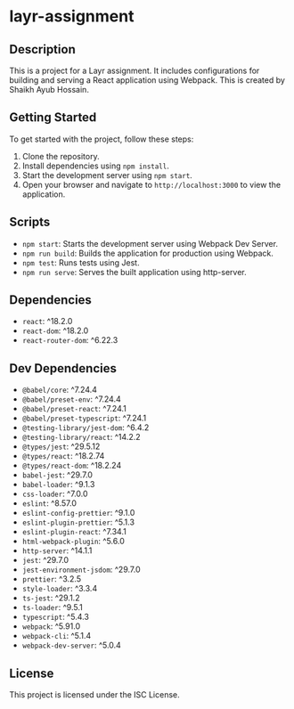 # layr-assignment

## Description

This is a project for a Layr assignment. It includes configurations for building and serving a React application using Webpack. This is created by Shaikh Ayub Hossain.

## Getting Started

To get started with the project, follow these steps:

1.  Clone the repository.
2.  Install dependencies using `npm install`.
3.  Start the development server using `npm start`.
4.  Open your browser and navigate to `http://localhost:3000` to view the application.

## Scripts

- `npm start`: Starts the development server using Webpack Dev Server.
- `npm run build`: Builds the application for production using Webpack.
- `npm test`: Runs tests using Jest.
- `npm run serve`: Serves the built application using http-server.

## Dependencies

- `react`: ^18.2.0
- `react-dom`: ^18.2.0
- `react-router-dom`: ^6.22.3

## Dev Dependencies

- `@babel/core`: ^7.24.4
- `@babel/preset-env`: ^7.24.4
- `@babel/preset-react`: ^7.24.1
- `@babel/preset-typescript`: ^7.24.1
- `@testing-library/jest-dom`: ^6.4.2
- `@testing-library/react`: ^14.2.2
- `@types/jest`: ^29.5.12
- `@types/react`: ^18.2.74
- `@types/react-dom`: ^18.2.24
- `babel-jest`: ^29.7.0
- `babel-loader`: ^9.1.3
- `css-loader`: ^7.0.0
- `eslint`: ^8.57.0
- `eslint-config-prettier`: ^9.1.0
- `eslint-plugin-prettier`: ^5.1.3
- `eslint-plugin-react`: ^7.34.1
- `html-webpack-plugin`: ^5.6.0
- `http-server`: ^14.1.1
- `jest`: ^29.7.0
- `jest-environment-jsdom`: ^29.7.0
- `prettier`: ^3.2.5
- `style-loader`: ^3.3.4
- `ts-jest`: ^29.1.2
- `ts-loader`: ^9.5.1
- `typescript`: ^5.4.3
- `webpack`: ^5.91.0
- `webpack-cli`: ^5.1.4
- `webpack-dev-server`: ^5.0.4

## License

This project is licensed under the ISC License.
